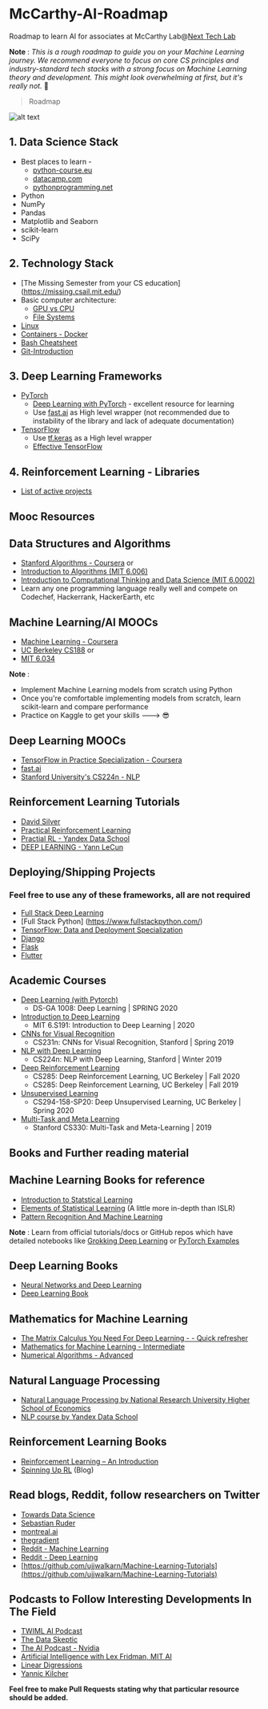 <!-- Use the vscode extensions markdownlint and Markdown All in One while contributing -->

# McCarthy-AI-Roadmap

Roadmap to learn AI for associates at McCarthy Lab@[Next Tech Lab](https://www.nexttechlab.io/)

**Note** : *This is a rough roadmap to guide you on your Machine Learning journey. We recommend everyone to focus on core CS principles and industry-standard tech stacks with a strong focus on Machine Learning theory and development. This might look overwhelming at first, but it's really not.* 🙂

> Roadmap
>

![alt text](./images/roadmap.png)

## 1. Data Science Stack

* Best places to learn -
  * [python-course.eu](https://www.python-course.eu/)
  * [datacamp.com](https://www.datacamp.com/)
  * [pythonprogramming.net](https://www.pythonprogramming.net/)
* Python
* NumPy
* Pandas
* Matplotlib and Seaborn
* scikit-learn
* SciPy

## 2. Technology Stack

* [The Missing Semester from your CS education] (https://missing.csail.mit.edu/)
* Basic computer architecture:
  * [GPU vs CPU](https://blogs.nvidia.com/blog/2009/12/16/whats-the-difference-between-a-cpu-and-a-gpu/)
  * [File Systems](https://wiki.microfocus.com/index.php/File_System_Primer)
* [Linux](https://www.digitalocean.com/community/tutorials/an-introduction-to-linux-basics)
* [Containers - Docker](https://docs.docker.com/engine/docker-overview/)
* [Bash Cheatsheet](https://devhints.io/bash)
* [Git-Introduction](https://readwrite.com/2013/09/30/understanding-github-a-journey-for-beginners-part-1/)

## 3. Deep Learning Frameworks

* [PyTorch](https://pytorch.org/tutorials/)
  * [Deep Learning with PyTorch](https://pytorch.org/assets/deep-learning/Deep-Learning-with-PyTorch.pdf) - excellent resource for learning
  * Use [fast.ai](https://docs.fast.ai/training.html) as High level wrapper (not recommended due to instability of the library and lack of adequate documentation)
* [TensorFlow](https://www.tensorflow.org/tutorials/)
  * Use [tf.keras](https://www.tensorflow.org/guide/keras) as a High level wrapper
  * [Effective TensorFlow](https://github.com/vahidk/EffectiveTensorflow)

## 4. Reinforcement Learning - Libraries

* [List of active projects](https://github.com/kengz/awesome-deep-rl#libraries)

## Mooc Resources

## Data Structures and Algorithms

* [Stanford Algorithms - Coursera](https://www.coursera.org/specializations/algorithms) or
* [Introduction to Algorithms (MIT 6.006)](https://ocw.mit.edu/courses/electrical-engineering-and-computer-science/6-006-introduction-to-algorithms-fall-2011/)
* [Introduction to Computational Thinking and Data Science (MIT 6.0002)](https://ocw.mit.edu/courses/electrical-engineering-and-computer-science/6-0002-introduction-to-computational-thinking-and-data-science-fall-2016/)
* Learn any one programming language really well and compete on Codechef, Hackerrank, HackerEarth, etc

## Machine Learning/AI MOOCs

* [Machine Learning - Coursera](https://www.coursera.org/learn/machine-learning)
* [UC Berkeley CS188](https://inst.eecs.berkeley.edu/~cs188/fa18/) or
* [MIT 6.034](https://ocw.mit.edu/courses/electrical-engineering-and-computer-science/6-034-artificial-intelligence-fall-2010/lecture-videos/)

**Note** :

* Implement Machine Learning models from scratch using Python
* Once you're comfortable implementing models from scratch, learn scikit-learn and compare performance
* Practice on Kaggle to get your skills ---> :sunglasses:

## Deep Learning MOOCs

* [TensorFlow in Practice Specialization - Coursera](https://www.coursera.org/specializations/tensorflow-in-practice?)
* [fast.ai](http://www.fast.ai/)
* [Stanford University's CS224n - NLP](https://www.youtube.com/watch?v=OQQ-W_63UgQ&list=PL3FW7Lu3i5Jsnh1rnUwq_TcylNr7EkRe6)

## Reinforcement Learning Tutorials

* [David Silver](https://www.youtube.com/watch?v=2pWv7GOvuf0&list=PL7-jPKtc4r78-wCZcQn5IqyuWhBZ8fOxT)
* [Practical Reinforcement Learning](https://www.coursera.org/learn/practical-rl)
* [Practial RL - Yandex Data School](https://github.com/yandexdataschool/Practical_RL)
* [DEEP LEARNING - Yann LeCun](https://atcold.github.io/pytorch-Deep-Learning/)

## Deploying/Shipping Projects

### Feel free to use any of these frameworks, all are not required

* [Full Stack Deep Learning](https://fullstackdeeplearning.com/)
* [Full Stack Python] (https://www.fullstackpython.com/)
* [TensorFlow: Data and Deployment Specialization](https://www.coursera.org/specializations/tensorflow-data-and-deployment?)
* [Django](https://docs.djangoproject.com/en/3.0/intro/tutorial01/)
* [Flask](https://www.tutorialspoint.com/flask/index.htm)
* [Flutter](https://www.tutorialspoint.com/flutter/index.htm)
  
## Academic Courses

* [Deep Learning (with Pytorch)](https://atcold.github.io/pytorch-Deep-Learning/)
  * DS-GA 1008: Deep Learning | SPRING 2020
* [Introduction to Deep Learning](http://introtodeeplearning.com/)  
  * MIT 6.S191: Introduction to Deep Learning | 2020
* [CNNs for Visual Recognition](http://cs231n.stanford.edu)
  * CS231n: CNNs for Visual Recognition, Stanford | Spring 2019
* [NLP with Deep Learning](http://web.stanford.edu/class/cs224n/index.html#schedule)
  * CS224n: NLP with Deep Learning, Stanford | Winter 2019
* [Deep Reinforcement Learning](https://www.youtube.com/playlist?list=PLkFD6_40KJIwhWJpGazJ9VSj9CFMkb79A)
  * CS285: Deep Reinforcement Learning, UC Berkeley | Fall 2020
  * CS285: Deep Reinforcement Learning, UC Berkeley | Fall 2019
* [Unsupervised Learning](https://www.youtube.com/playlist?list=PLwRJQ4m4UJjPiJP3691u-qWwPGVKzSlNP)
  * CS294-158-SP20: Deep Unsupervised Learning, UC Berkeley | Spring 2020
* [Multi-Task and Meta Learning](https://www.youtube.com/playlist?list=PLoROMvodv4rMC6zfYmnD7UG3LVvwaITY5)
  * Stanford CS330: Multi-Task and Meta-Learning | 2019

## Books and Further reading material

## Machine Learning Books for reference

* [Introduction to Statstical Learning](https://www-bcf.usc.edu/~gareth/ISL/)
* [Elements of Statistical Learning](https://web.stanford.edu/~hastie/Papers/ESLII.pdf) (A little more in-depth than ISLR)
* [Pattern Recognition And Machine Learning](http://users.isr.ist.utl.pt/~wurmd/Livros/school/Bishop%20-%20Pattern%20Recognition%20And%20Machine%20Learning%20-%20Springer%20%202006.pdf)

**Note** : Learn from official tutorials/docs or GitHub repos which have detailed notebooks like [Grokking Deep Learning](https://github.com/iamtrask/Grokking-Deep-Learning) or [PyTorch Examples](https://github.com/pytorch/examples)

## Deep Learning Books

* [Neural Networks and Deep Learning](http://neuralnetworksanddeeplearning.com/)
* [Deep Learning Book](http://www.deeplearningbook.org/)

## Mathematics for Machine Learning

* [The Matrix Calculus You Need For Deep Learning - - Quick refresher](https://arxiv.org/pdf/1802.01528)
* [Mathematics for Machine Learning - Intermediate](https://mml-book.github.io/)
* [Numerical Algorithms - Advanced](https://people.csail.mit.edu/jsolomon/share/book/numerical_book.pdf)

## Natural Language Processing

* [Natural Language Processing by National Research University Higher School of Economics](https://www.coursera.org/learn/language-processing)
* [NLP course by Yandex Data School](https://github.com/yandexdataschool/nlp_course)

## Reinforcement Learning Books

* [Reinforcement Learning – An Introduction](https://drive.google.com/file/d/1opPSz5AZ_kVa1uWOdOiveNiBFiEOHjkG/view)
* [Spinning Up RL](https://spinningup.openai.com/en/latest/) (Blog)

## Read blogs, Reddit, follow researchers on Twitter

* [Towards Data Science](https://towardsdatascience.com/)
* [Sebastian Ruder](http://ruder.io/)
* [montreal.ai](https://montrealartificialintelligence.com/)
* [thegradient](https://thegradient.pub/)
* [Reddit - Machine Learning](https://www.reddit.com/r/MachineLearning/)
* [Reddit - Deep Learning](https://www.reddit.com/r/deeplearning/)
* [https://github.com/ujjwalkarn/Machine-Learning-Tutorials](https://github.com/ujjwalkarn/Machine-Learning-Tutorials)

## Podcasts to Follow Interesting Developments In The Field

* [TWIML AI Podcast](https://twimlai.com/tag/podcast/)
* [The Data Skeptic](https://open.spotify.com/show/1BZN7H3ikovSejhwQTzNm4?si=gv3IrtPzQs6F9phaHDGpSQ)
* [The AI Podcast - Nvidia](https://soundcloud.com/theaipodcast)
* [Artificial Intelligence with Lex Fridman, MIT AI](https://open.spotify.com/show/2MAi0BvDc6GTFvKFPXnkCL)
* [Linear Digressions](http://lineardigressions.com/)
* [Yannic Kilcher](https://www.youtube.com/channel/UCZHmQk67mSJgfCCTn7xBfew)

**Feel free to make Pull Requests stating why that particular resource should be added.**
